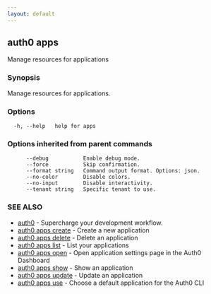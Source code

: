 ```yaml
---
layout: default
---
```

## auth0 apps

Manage resources for applications

### Synopsis

Manage resources for applications.

### Options

```
  -h, --help   help for apps
```

### Options inherited from parent commands

```
      --debug           Enable debug mode.
      --force           Skip confirmation.
      --format string   Command output format. Options: json.
      --no-color        Disable colors.
      --no-input        Disable interactivity.
      --tenant string   Specific tenant to use.
```

### SEE ALSO

* [auth0](/auth0-cli/)	 - Supercharge your development workflow.
* [auth0 apps create](auth0_apps_create.md)	 - Create a new application
* [auth0 apps delete](auth0_apps_delete.md)	 - Delete an application
* [auth0 apps list](auth0_apps_list.md)	 - List your applications
* [auth0 apps open](auth0_apps_open.md)	 - Open application settings page in the Auth0 Dashboard
* [auth0 apps show](auth0_apps_show.md)	 - Show an application
* [auth0 apps update](auth0_apps_update.md)	 - Update an application
* [auth0 apps use](auth0_apps_use.md)	 - Choose a default application for the Auth0 CLI

